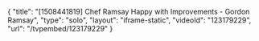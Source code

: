 {
    "title": "[1508441819] Chef Ramsay Happy with Improvements - Gordon Ramsay",
    "type": "solo",
    "layout": "iframe-static",
    "videoId": "123179229",
    "url": "\/tvpembed\/123179229"
}